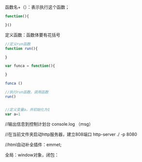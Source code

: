 函数名+（）：表示执行这个函数；

```js
function(){

}()
```

定义函数：函数体要有花括号

```js
//定义run函数
function run(){

}

var funca = function(){

}

funca ()

//执行run函数，调用函数
run()


//定义变量a，并初始化为1
var a=1

```

//输出信息到控制计划台
console.log （msg）


//在当前文件夹启动http服务器，建立808端口
http-server ./ -p 8080

//html自动补全插件：emmet;

全局：window对象，闭包：